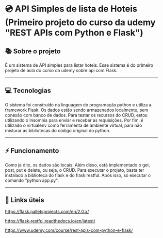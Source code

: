 # 💿 API Simples de lista de Hoteis (Primeiro projeto do curso da udemy "REST APIs com Python e Flask")


## 📚 Sobre o projeto

<p> É um sistema de API simples para listar hoteis. Esse sistema é do primeiro projeto de aula do curso da udemy sobre api com Flask.</p>

<hr/>

## 💻 Tecnologias

<p>O sistema foi construído na linguagem de programação python e utiliza a framework Flask. Os dados estão sendo armazenados localmente, sem conexão com banco de dados. Para testar os recursos do CRUD, estou utilizando o Insomnia para enviar e receber as requisições. Por fim, é utilizado o virtualenv como ferramenta de ambiente virtual, para não misturar as bibliotecas do código original do python.</p>

<hr />

## ⚡ Funcionamento

<p>Como ja dito, os dados são locais. Além disso, está implementado o get, post, put e delete, ou seja, o CRUD. Para executar o projeto, basta ter instalado a biblioteca do flask e do flask restful. Após isso, só executar o comando "python app.py".</p>


<hr/>


## 🔗 Links úteis

<a href="https://flask.palletsprojects.com/en/2.0.x/">https://flask.palletsprojects.com/en/2.0.x/<a/>

<a href="https://flask-restful.readthedocs.io/en/latest/">https://flask-restful.readthedocs.io/en/latest/<a/>

<a href="https://www.udemy.com/course/rest-apis-com-python-e-flask/">https://www.udemy.com/course/rest-apis-com-python-e-flask/<a/>
